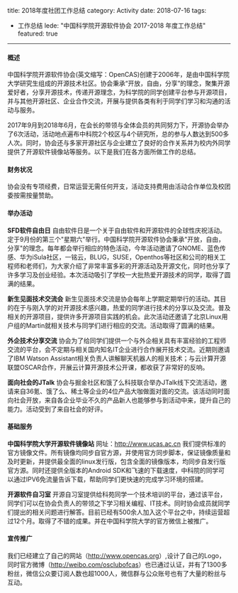 title: 2018年度社团工作总结
category: Activity
date: 2018-07-16
tags:
- 工作总结
lede: "中国科学院开源软件协会 2017-2018 年度工作总结"
featured: true
---

#### 概述

中国科学院开源软件协会(英文缩写：OpenCAS)创建于2006年，是由中国科学院大学研究生组成的开源技术社区。协会秉承“开放，自由，分享”的理念，聚集开源爱好者，分享开源技术，传递开源理念，为科学院的同学创建平台参与开源项目，并与其他开源社区、企业合作交流，开展与提供各类有利于同学们学习和沟通的活动与服务。

2017年9月到2018年6月，在会长的带领与全体会员的共同努力下，开源协会举办了6次活动，活动地点遍布中科院2个校区与4个研究所，总的参与人数达到500多人次。同时，协会还与多家开源社区与企业建立了良好的合作关系并为校内外同学提供了开源软件镜像站等服务。以下是我们在各方面所做工作的总结。

#### 财务状况

协会没有专项经费，日常运营无需任何开支，活动支持费用由活动合作单位及校团委按需按量赞助。

#### 举办活动

<b>SFD软件自由日</b>
自由软件日是一个关于自由软件和开源软件的全球性庆祝活动。定于9月份的第三个"星期六"举行。中国科学院开源软件协会秉承"开放，自由，分享"的理念。每年都会举行相应的特色活动，今年活动邀请了GNOME、蓝色传感、华为iSula社区，一铭云，BLUG，SUSE，Openthos等社区和公司的相关工程师和老师们，为大家介绍了非常丰富多彩的开源活动及开源文化，同时也分享了许多学习及创业经验。本次活动吸引了学校一大批热爱开源技术的同学，取得了圆满的结果。

<b>新生见面技术交流会</b>
新生见面技术交流是协会每年上学期定期举行的活动。其目的在于与刚入学的对开源技术感兴趣，热爱的同学进行技术的分享以及交流。普及相关的开源项目，提供许多开源项目实践的机会。此次活动还邀请了北京Linux用户组的Martin就相关技术与同学们进行相应的交流。活动取得了圆满的结果。

<b>外企技术分享交流</b>
协会为了给同学们提供一个与外企相关具有丰富经验的工程师交流的平台，会不定期与相关国内知名IT企业进行合作展开技术交流。近期则邀请了IBM Watson Assistant相关负责人讲解聊天机器人的相关技术；与云计算开源联盟OSCAR合作，开展云计算开源技术公开课，都收获了非常好的反响。

<b>面向社会的JTalk</b>
协会与掘金社区和饿了么科技联合举办JTalk线下交流活动，邀请来自36氪、饿了么、稀土等企业的4位产品大咖做面对面的交流。该活动同时面向社会开放，来自各企业毕业不久的产品新人也能够参与到活动中来，提升自己的能力。活动受到了来自社会的好评。

#### 基础服务

<b>中国科学院大学开源软件镜像站</b>
网址：<http://www.ucas.ac.cn>
我们提供标准的官方镜像文件。所有镜像均同步自官方源，并使用官方同步脚本，保证镜像质量和及时更新，并提供最全面的linux发行版，包含全面的镜像版本，均同步自发行版官方源。同时还提供全版本的Android SDK和飞速的下载速度，中科院的同学可以通过IPV6免流量告诉下载，帮助同学们更快速的完成学习环境的搭建。

<b>开源软件自习室</b>
开源自习室提供给科苑同学一个技术培训的平台，通过该平台，同学们可以在协会负责人的带领之下学习相关编程、IT技术。同时协会成员就同学们提出的相关问题进行解答。目前已经有500余人加入这个平台之中，持续运营超过12个月。取得了不错的成果。并在中国科学院大学的官方微信上被推广。

#### 宣传推广

我们已经建立了自己的网站（<http://www.opencas.org>）,设计了自己的Logo，同时官方微博（<http://weibo.com/osclubofcas>）也已通过认证，并有了1300多粉丝，微信公众要订阅人数也超1000人，微信群与公众账号也有了大量的粉丝与互动。
